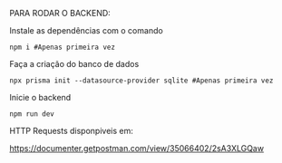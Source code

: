 PARA RODAR O BACKEND:

Instale as dependências com o comando
```
npm i #Apenas primeira vez
```
Faça a criação do banco de dados
```
npx prisma init --datasource-provider sqlite #Apenas primeira vez
```
Inicie o backend
```
npm run dev
```
HTTP Requests disponpiveis em:

<https://documenter.getpostman.com/view/35066402/2sA3XLGQaw>
